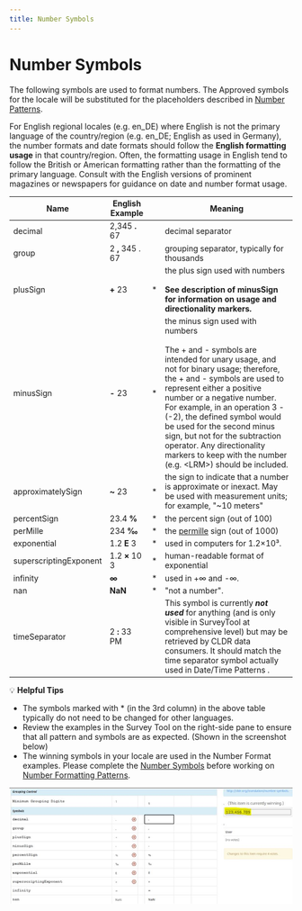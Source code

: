 ```yaml
---
title: Number Symbols
---
```


# Number Symbols

The following symbols are used to format numbers. The Approved symbols for the locale will be substituted for the placeholders described in [Number Patterns](https://cldr.unicode.org/translation/number-currency-formats/number-and-currency-patterns). 

For English regional locales (e.g. en\_DE) where English is not the primary language of the country/region (e.g. en\_DE; English as used in Germany), the number formats and date formats should follow the **English formatting usage** in that country/region. Often, the formatting usage in English tend to follow the British or American formatting rather than the formatting of the primary language. Consult with the English versions of prominent magazines or newspapers for guidance on date and number format usage.

| Name | English Example |  | Meaning |
|---|---|---|---|
| decimal | 2,345 **.** 67 |  | decimal separator |
| group | 2 **,** 345 . 67 |  | grouping separator, typically for thousands |
| plusSign | **+** 23 | * | the plus sign used with numbers<br /><br />  **See description of minusSign for information on usage and directionality markers.** |
| minusSign | **-** 23 | * | the minus sign used with numbers<br /><br />  The + and - symbols are intended for unary usage, and not for binary usage; therefore, the + and - symbols are used to represent either a positive number or a negative number. For example, in an operation 3 -(-2), the defined symbol would be used for the second minus sign, but not for the subtraction operator. Any directionality markers to keep with the number (e.g. &lt;LRM&gt;) should be included. |
| approximatelySign | **~** 23 | * | the sign to indicate that a number is approximate or inexact. May be used with measurement units; for example, "~10 meters" |
| percentSign | 23.4 **%** | * | the percent sign (out of 100) |
| perMille | 234 **‰** | * | the [permille](https://en.wikipedia.org/wiki/Per_mille) sign (out of 1000) |
| exponential | 1.2 **E** 3 | * | used in computers for 1.2×10³. |
| superscriptingExponent | 1.2 **×** 10 3             | *   | human-readable format of exponential  |
| infinity | **∞** | * | used in +∞ and -∞.  |
| nan | **NaN** | * | "not a number".   |
| timeSeparator | 2 **:** 33 PM |   | This symbol is currently ***not used*** for anything (and is only visible in SurveyTool at comprehensive level)   but may be retrieved by CLDR data consumers. It should match the time separator symbol actually used in Date/Time Patterns . |

💡 **Helpful Tips**

- The symbols marked with \* (in the 3rd column) in the above table typically do not need to be changed for other languages.
- Review the examples in the Survey Tool on the right-side pane to ensure that all pattern and symbols are as expected. (Shown in the screenshot below)
- The winning symbols in your locale are used in the Number Format examples. Please complete the [Number Symbols](https://st.unicode.org/cldr-apps/v#/ja/Symbols/) before working on [Number Formatting Patterns](https://st.unicode.org/cldr-apps/v#/ja/Number_Formatting_Patterns/).

![image](../../images/number-currency-formats/number-symbol.JPG)

